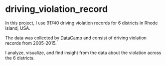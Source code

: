 # driving_violation_record
In this project, I use 91740 driving violation records for 6 districts in Rhode Island, USA. <p>
The data was collected by <a href="https://assets.datacamp.com/production/repositories/1497/datasets/62bd9feef451860db02d26553613a299721882e8/police.csv">DataCamp</a> and consist of driving violation records from 2005-2015. <p>
I analyze, visualize, and find insight from the data about the violation across the 6 districts.
